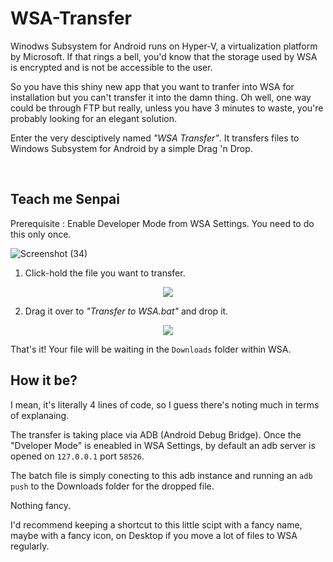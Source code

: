 # WSA-Transfer

Winodws Subsystem for Android runs on Hyper-V, a virtualization platform by Microsoft. If that rings a bell, you'd know that the storage used by WSA is encrypted and is not be accessible to the user.

So you have this shiny new app that you want to tranfer into WSA for installation but you can't transfer it into the damn thing. Oh well, one way could be through FTP but really, unless you have 3 minutes to waste, you're probably looking for an elegant solution.

Enter the very desciptively named _"WSA Transfer"_. It transfers files to Windows Subsystem for Android by a simple Drag 'n Drop.

<br/>

## Teach me Senpai

Prerequisite : Enable Developer Mode from WSA Settings. You need to do this only once.


![Screenshot (34)](https://user-images.githubusercontent.com/64971616/192135909-cb8ab870-c512-4b1e-978e-2d53b114e37f.png)


1. Click-hold the file you want to transfer.
<p align="center"> <img align = "center" src="https://user-images.githubusercontent.com/64971616/192134452-0619ee20-e79d-4892-a8e0-219ee31823e8.png">
</p>

2. Drag it over to _"Transfer to WSA.bat"_ and drop it.
<p align="center"><img align = "center" src="https://user-images.githubusercontent.com/64971616/192135484-23efc940-531e-46ba-8bd2-709143163fe6.png">
</p>

That's it! Your file will be waiting in the `Downloads` folder within WSA.


## How it be?

I mean, it's literally 4 lines of code, so I guess there's noting much in terms of explanaing.


The transfer is taking place via ADB (Android Debug Bridge). Once the "Dveloper Mode" is eneabled in WSA Settings, by default an adb server is opened on `127.0.0.1` port `58526`.

The batch file is simply conecting to this adb instance and running an `adb push` to the Downloads folder for the dropped file.

Nothing fancy. 

I'd recommend keeping a shortcut to this little scipt with a fancy name, maybe with a fancy icon, on Desktop if you move a lot of files to WSA regularly.
